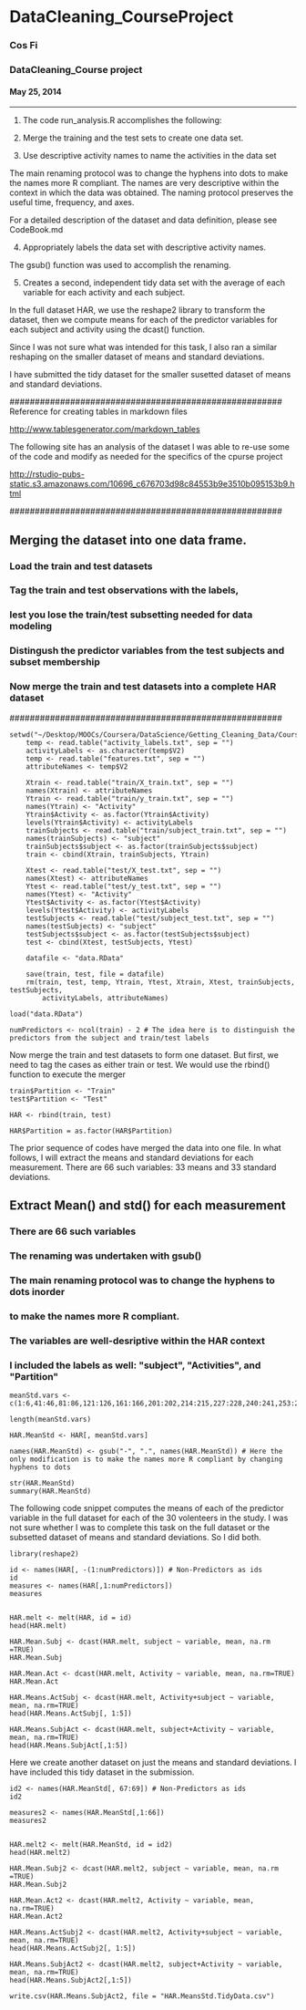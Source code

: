 DataCleaning_CourseProject
==========================

### Cos Fi 
### DataCleaning_Course project
#### May 25, 2014
------------------------------------------------------------------------------
1. The code run_analysis.R accomplishes the following:

2. Merge the training and the test sets to create one data set.

3.	Use descriptive activity names to name the activities in the data set

The main renaming protocol was to change the hyphens into dots to make 
the names more R compliant. The names are very descriptive within the context in which
the data was obtained. The naming protocol preserves the useful time, frequency, and axes.

For a detailed description of the dataset and data definition, please see CodeBook.md


4.	Appropriately labels the data set with descriptive activity names. 

The gsub() function was used to accomplish the renaming.


5.	Creates a second, independent tidy data set with the average of each variable 
     for each activity and each subject. 

     
In the full dataset HAR, we use the reshape2 library to transform the 
dataset, then we compute means for each of the predictor variables for each subject and 
activity using the dcast() function.

Since I was not sure what was intended for this task, 
I also ran a similar reshaping on the smaller dataset of means and standard deviations.

I have submitted the tidy dataset for the smaller susetted dataset of means and standard deviations.


######################################################
Reference for creating tables in markdown files

http://www.tablesgenerator.com/markdown_tables

The following site has an analysis of the dataset
I was able to re-use some of the code and modify as needed for the specifics of the cpurse project

http://rstudio-pubs-static.s3.amazonaws.com/10696_c676703d98c84553b9e3510b095153b9.html

######################################################
## Merging the dataset into one data frame.
### Load the train and test datasets
### Tag the train and test observations with the labels, 
### lest you lose the train/test subsetting needed for data modeling
### Distingush the predictor variables from the test subjects and subset membership
### Now merge the train and test datasets into a complete HAR dataset
######################################################

```
setwd("~/Desktop/MOOCs/Coursera/DataScience/Getting_Cleaning_Data/CourseProject")
    temp <- read.table("activity_labels.txt", sep = "")
    activityLabels <- as.character(temp$V2)
    temp <- read.table("features.txt", sep = "")
    attributeNames <- temp$V2

    Xtrain <- read.table("train/X_train.txt", sep = "")
    names(Xtrain) <- attributeNames
    Ytrain <- read.table("train/y_train.txt", sep = "")
    names(Ytrain) <- "Activity"
    Ytrain$Activity <- as.factor(Ytrain$Activity)
    levels(Ytrain$Activity) <- activityLabels
    trainSubjects <- read.table("train/subject_train.txt", sep = "")
    names(trainSubjects) <- "subject"
    trainSubjects$subject <- as.factor(trainSubjects$subject)
    train <- cbind(Xtrain, trainSubjects, Ytrain)

    Xtest <- read.table("test/X_test.txt", sep = "")
    names(Xtest) <- attributeNames
    Ytest <- read.table("test/y_test.txt", sep = "")
    names(Ytest) <- "Activity"
    Ytest$Activity <- as.factor(Ytest$Activity)
    levels(Ytest$Activity) <- activityLabels
    testSubjects <- read.table("test/subject_test.txt", sep = "")
    names(testSubjects) <- "subject"
    testSubjects$subject <- as.factor(testSubjects$subject)
    test <- cbind(Xtest, testSubjects, Ytest)
    
    datafile <- "data.RData"
    
    save(train, test, file = datafile)
    rm(train, test, temp, Ytrain, Ytest, Xtrain, Xtest, trainSubjects, testSubjects, 
        activityLabels, attributeNames)
        
load("data.RData")

numPredictors <- ncol(train) - 2 # The idea here is to distinguish the predictors from the subject and train/test labels

```
Now merge the train and test datasets to form one dataset.
But first, we need to tag the cases as either train or test.
We would use the rbind() function to execute the merger

```
train$Partition <- "Train"
test$Partition <- "Test"

HAR <- rbind(train, test)

HAR$Partition = as.factor(HAR$Partition)
```
The prior sequence of codes have merged the data into one file.
In what follows, I will extract the means and standard deviations
for each measurement. There are 66 such variables:
33 means and 33 standard deviations.

## Extract Mean() and std() for each measurement
### There are 66 such variables
### The renaming was undertaken with gsub()
### The main renaming protocol was to change the hyphens to dots inorder
### to make the names more R compliant.
### The variables are well-desriptive within the HAR context
### I included the labels as well: "subject", "Activities", and "Partition"

```
meanStd.vars <- c(1:6,41:46,81:86,121:126,161:166,201:202,214:215,227:228,240:241,253:254,266:271,345:350,424:429,503:504,516:517,529:530,542:543,562:564)

length(meanStd.vars)

HAR.MeanStd <- HAR[, meanStd.vars]

names(HAR.MeanStd) <- gsub("-", ".", names(HAR.MeanStd)) # Here the only modification is to make the names more R compliant by changing hyphens to dots

str(HAR.MeanStd)
summary(HAR.MeanStd)
```

The following code snippet computes the means of each of the predictor variable in the full dataset for each of the 30 volenteers in the study. I was not sure whether I was to complete this
task on the full dataset or the subsetted dataset of means and standard deviations. So I did both.

```
library(reshape2)

id <- names(HAR[, -(1:numPredictors)]) # Non-Predictors as ids
id
measures <- names(HAR[,1:numPredictors])
measures


HAR.melt <- melt(HAR, id = id)
head(HAR.melt)

HAR.Mean.Subj <- dcast(HAR.melt, subject ~ variable, mean, na.rm =TRUE)
HAR.Mean.Subj

HAR.Mean.Act <- dcast(HAR.melt, Activity ~ variable, mean, na.rm=TRUE)
HAR.Mean.Act

HAR.Means.ActSubj <- dcast(HAR.melt, Activity+subject ~ variable, mean, na.rm=TRUE)
head(HAR.Means.ActSubj[, 1:5])

HAR.Means.SubjAct <- dcast(HAR.melt, subject+Activity ~ variable, mean, na.rm=TRUE)
head(HAR.Means.SubjAct[,1:5])

```
Here we create another dataset on just the means and standard deviations.
I have included this tidy dataset in the submission.

```
id2 <- names(HAR.MeanStd[, 67:69]) # Non-Predictors as ids
id2

measures2 <- names(HAR.MeanStd[,1:66])
measures2


HAR.melt2 <- melt(HAR.MeanStd, id = id2)
head(HAR.melt2)

HAR.Mean.Subj2 <- dcast(HAR.melt2, subject ~ variable, mean, na.rm =TRUE)
HAR.Mean.Subj2

HAR.Mean.Act2 <- dcast(HAR.melt2, Activity ~ variable, mean, na.rm=TRUE)
HAR.Mean.Act2

HAR.Means.ActSubj2 <- dcast(HAR.melt2, Activity+subject ~ variable, mean, na.rm=TRUE)
head(HAR.Means.ActSubj2[, 1:5])

HAR.Means.SubjAct2 <- dcast(HAR.melt2, subject+Activity ~ variable, mean, na.rm=TRUE)
head(HAR.Means.SubjAct2[,1:5])

write.csv(HAR.Means.SubjAct2, file = "HAR.MeansStd.TidyData.csv")

```

